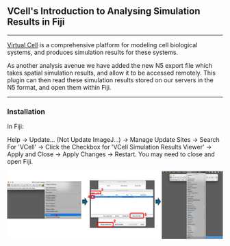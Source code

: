 ## VCell's Introduction to Analysing Simulation Results in Fiji

---

[Virtual Cell](https://vcell.org/) is a 
comprehensive platform for modeling cell biological 
systems, and produces simulation results for these systems.

As another analysis avenue we have added the new N5
export file which takes spatial simulation results, and
allow it to be accessed remotely. This plugin can then
read these simulation results stored on our servers in
the N5 format, and open them within Fiji.


---
### Installation
In Fiji:

Help -> Update… (Not Update ImageJ…) -> Manage Update Sites -> Search For 'VCell' -> Click the Checkbox for 'VCell Simulation Results Viewer' -> Apply and Close -> Apply Changes -> Restart. You may need to close and open Fiji.

![installation image](https://github.com/virtualcell/vcell-fiji/blob/main/install%20instructions.png)

